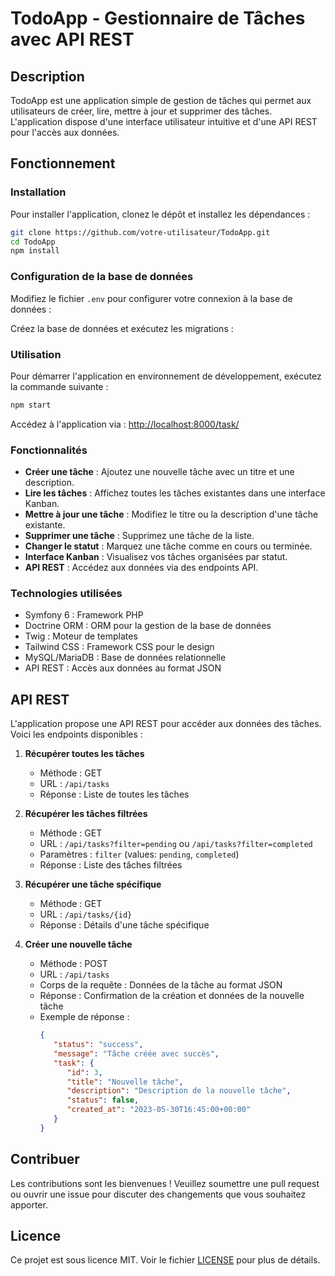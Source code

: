# TodoApp - Gestionnaire de Tâches avec API REST

## Description
TodoApp est une application simple de gestion de tâches qui permet aux utilisateurs de créer, lire, mettre à jour et supprimer des tâches. L'application dispose d'une interface utilisateur intuitive et d'une API REST pour l'accès aux données.

## Fonctionnement

### Installation
Pour installer l'application, clonez le dépôt et installez les dépendances :
```bash
git clone https://github.com/votre-utilisateur/TodoApp.git
cd TodoApp
npm install
```

### Configuration de la base de données
Modifiez le fichier `.env` pour configurer votre connexion à la base de données :

Créez la base de données et exécutez les migrations :

### Utilisation
Pour démarrer l'application en environnement de développement, exécutez la commande suivante :
```bash
npm start
```

Accédez à l'application via : [http://localhost:8000/task/](http://localhost:8000/task/)

### Fonctionnalités
- **Créer une tâche** : Ajoutez une nouvelle tâche avec un titre et une description.
- **Lire les tâches** : Affichez toutes les tâches existantes dans une interface Kanban.
- **Mettre à jour une tâche** : Modifiez le titre ou la description d'une tâche existante.
- **Supprimer une tâche** : Supprimez une tâche de la liste.
- **Changer le statut** : Marquez une tâche comme en cours ou terminée.
- **Interface Kanban** : Visualisez vos tâches organisées par statut.
- **API REST** : Accédez aux données via des endpoints API.

### Technologies utilisées
- Symfony 6 : Framework PHP
- Doctrine ORM : ORM pour la gestion de la base de données
- Twig : Moteur de templates
- Tailwind CSS : Framework CSS pour le design
- MySQL/MariaDB : Base de données relationnelle
- API REST : Accès aux données au format JSON

## API REST
L'application propose une API REST pour accéder aux données des tâches. Voici les endpoints disponibles :

1. **Récupérer toutes les tâches**
    - Méthode : GET
    - URL : `/api/tasks`
    - Réponse : Liste de toutes les tâches

2. **Récupérer les tâches filtrées**
    - Méthode : GET
    - URL : `/api/tasks?filter=pending` ou `/api/tasks?filter=completed`
    - Paramètres : `filter` (values: `pending`, `completed`)
    - Réponse : Liste des tâches filtrées

3. **Récupérer une tâche spécifique**
    - Méthode : GET
    - URL : `/api/tasks/{id}`
    - Réponse : Détails d'une tâche spécifique

4. **Créer une nouvelle tâche**
    - Méthode : POST
    - URL : `/api/tasks`
    - Corps de la requête : Données de la tâche au format JSON
    - Réponse : Confirmation de la création et données de la nouvelle tâche
    - Exemple de réponse :
      ```json
      {
         "status": "success",
         "message": "Tâche créée avec succès",
         "task": {
            "id": 3,
            "title": "Nouvelle tâche",
            "description": "Description de la nouvelle tâche",
            "status": false,
            "created_at": "2023-05-30T16:45:00+00:00"
         }
      }
      ```

## Contribuer
Les contributions sont les bienvenues ! Veuillez soumettre une pull request ou ouvrir une issue pour discuter des changements que vous souhaitez apporter.

## Licence
Ce projet est sous licence MIT. Voir le fichier [LICENSE](LICENSE) pour plus de détails.